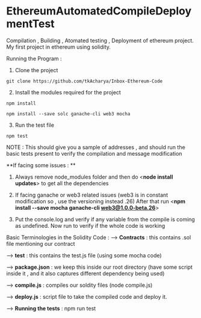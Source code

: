 # EthereumAutomatedCompileDeploymentTest
Compilation , Building , Atomated testing , Deployment of ethereum project. My first project in ethereum using solidity.


Running the Program :

1. Clone the project 

``` git clone https://github.com/tkAcharya/Inbox-Ethereum-Code ```

2. Install the modules required for the project 

``` npm install ```

``` npm install --save solc ganache-cli web3 mocha ```

3. Run the  test file 

``` npm test ```

NOTE : This should give you a sample of addresses , and should run the basic tests present to verify the compilation and message modification



**If facing some issues : **

1. Always remove node_modules folder and then do <**node install updates**> to get all the dependencies

2. If facing ganache or web3 related issues (web3 is in constant modification so , use the versioning instead .26)
After that run <**npm install --save mocha ganache-cli web3@1.0.0-beta.26**>

3. Put the console.log and verify if any variable from the compile is coming as undefined.
Now run <npm run test> to verify if the whole code is working


Basic Terminologies in the Solidity Code : 
 --> **Contracts** : this contains .sol file mentioning our contract
 
 --> **test** : this contains the test.js file (using some mocha code)
 
 --> **package.json** : we keep this inside our root directory (have some script inside it , and it also captures different dependency being used)
 
 --> **compile.js** : compiles our soldity files (node compile.js)
 
 --> **deploy.js** : script file to take the compiled code and deploy it.
 
--> **Running the tests** : npm run test
